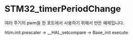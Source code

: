 # STM32_timerPeriodChange
여러 주기의 pwm을 한 포트에서 사용하기 위해서 만든 예제입니다.

htim.init.prescaler -> __HAL_setcompare -> Base_init execute 
